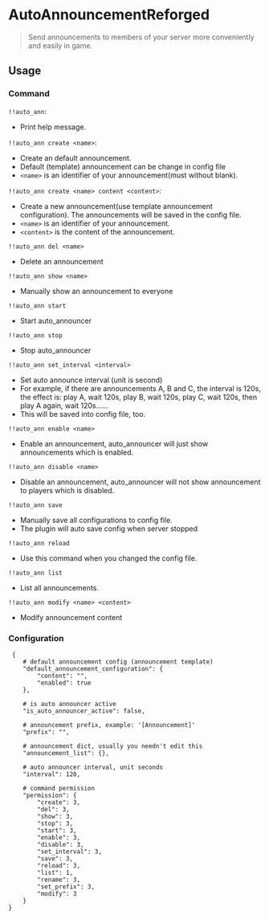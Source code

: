 # AutoAnnouncementReforged

> Send announcements to members of your server more conveniently and easily in game.

## Usage

### Command

`!!auto_ann`:

- Print help message.

`!!auto_ann create <name>`:

- Create an default announcement.
- Default (template) announcement can be change in config file
- `<name>` is an identifier of your announcement(must without blank).

`!!auto_ann create <name> content <content>`:

- Create a new announcement(use template announcement configuration). The announcements will be saved in the config file.
- `<name>` is an identifier of your announcement.
- `<content>` is the content of the announcement.

`!!auto_ann del <name>`

- Delete an announcement

`!!auto_ann show <name>`

- Manually show an announcement to everyone

`!!auto_ann start`

- Start auto_announcer

`!!auto_ann stop`

- Stop auto_announcer

`!!auto_ann set_interval <interval>`

- Set auto announce interval (unit is second)
- For example, if there are announcements A, B and C, the interval is 120s, the effect is: play A, wait 120s, play B,
  wait 120s, play C, wait 120s, then play A again, wait 120s......
- This will be saved into config file, too.

`!!auto_ann enable <name>`

- Enable an announcement, auto_announcer will just show announcements which is enabled.

`!!auto_ann disable <name>`

- Disable an announcement, auto_announcer will not show announcement to players which is disabled.

`!!auto_ann save`

- Manually save all configurations to config file.
- The plugin will auto save config when server stopped

`!!auto_ann reload`

- Use this command when you changed the config file.

`!!auto_ann list`

- List all announcements.

`!!auto_ann modify <name> <content>`
- Modify announcement content

### Configuration

```
 {
    # default announcement config (announcement template)
    "default_announcement_configuration": {
        "content": "",
        "enabled": true
    },
    
    # is auto announcer active
    "is_auto_announcer_active": false,
    
    # announcement prefix, example: '[Announcement]'
    "prefix": "",
    
    # announcement dict, usually you needn't edit this
    "announcement_list": {},
    
    # auto announcer interval, unit seconds
    "interval": 120,
    
    # command permission
    "permission": {
        "create": 3,
        "del": 3,
        "show": 3,
        "stop": 3,
        "start": 3,
        "enable": 3,
        "disable": 3,
        "set_interval": 3,
        "save": 3,
        "reload": 3,
        "list": 1,
        "rename": 3,
        "set_prefix": 3,
        "modify": 3
    }
}
```